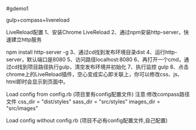 #gdemo1

gulp+compass+livereload

LiveReload配置
1、安装Chrome LiveReload
2、通过npm安装http-server，快速建立http服务

npm install http-server -g
3、通过cd找到发布环境目录dist
4、运行http-server，默认端口是8080
5、访问路径localhost:8080
6、再打开一个cmd，通过cd找到项目路径执行gulp，清空发布环境并初始化
7、执行监控 gulp
8、点击chrome上的LiveReload插件，空心变成实心即关联上，你可以修改css、js、html即时会显示到页面中。

Load config from config.rb (项目里有config配置文件)
注意:修改compass路径文件
css_dir = "dist/styles"
sass_dir = "src/styles"
images_dir = "src/images"


Load config without config.rb (项目不必有config配置文件,自己配置)



